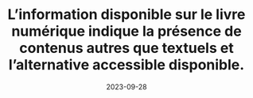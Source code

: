 ---
N: 
Rubrique: 
title: L’information disponible sur le livre numérique indique la présence  de contenus autres que textuels et l’alternative accessible disponible. 
detail:  
abstract: 
categories: [" Informations avant achat"]
agrege: O0000-E084
opquast: '0000'
indiceebook: '84'
description: "Règle n° 084"
weight:  084
actif: '1'
layout: rules
date: 2023-09-28
tags: ["", ""]
objectif: ["", ""]
Meo: [""]
Controle: ""
Author: ["SNE"]
steps: ["", ""]
---